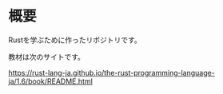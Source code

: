 # 概要

Rustを学ぶために作ったリポジトリです。


教材は次のサイトです。

https://rust-lang-ja.github.io/the-rust-programming-language-ja/1.6/book/README.html
